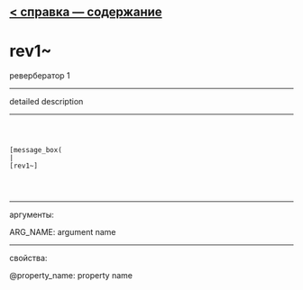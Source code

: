 [< справка — содержание](ceammc_lib.html)
---

# rev1~


ревербератор 1

---

detailed description
<br>


---


```



[message_box(                                 
|
[rev1~]


            
```

---
аргументы:

ARG_NAME: argument name<br>

---
свойства:

@property_name: property name<br>

